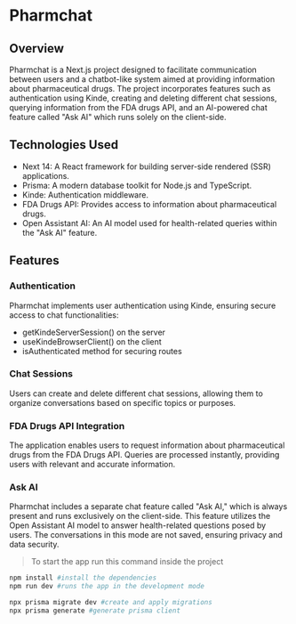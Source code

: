 # Pharmchat

## Overview
Pharmchat is a Next.js project designed to facilitate communication between users and a chatbot-like system aimed at providing information about pharmaceutical drugs. The project incorporates features such as authentication using Kinde, creating and deleting different chat sessions, querying information from the FDA drugs API, and an AI-powered chat feature called "Ask AI" which runs solely on the client-side.

## Technologies Used
- Next 14: A React framework for building server-side rendered (SSR) applications.
- Prisma: A modern database toolkit for Node.js and TypeScript.
- Kinde: Authentication middleware.
- FDA Drugs API: Provides access to information about pharmaceutical drugs.
- Open Assistant AI: An AI model used for health-related queries within the "Ask AI" feature.

## Features
### Authentication
Pharmchat implements user authentication using Kinde, ensuring secure access to chat functionalities:
- getKindeServerSession() on the server
- useKindeBrowserClient() on the client
- isAuthenticated method for securing routes 

### Chat Sessions
Users can create and delete different chat sessions, allowing them to organize conversations based on specific topics or purposes.

### FDA Drugs API Integration
The application enables users to request information about pharmaceutical drugs from the FDA Drugs API. Queries are processed instantly, providing users with relevant and accurate information.

### Ask AI
Pharmchat includes a separate chat feature called "Ask AI," which is always present and runs exclusively on the client-side. This feature utilizes the Open Assistant AI model to answer health-related questions posed by users. The conversations in this mode are not saved, ensuring privacy and data security.

> To start the app run this command inside the project

```bash
npm install #install the dependencies
npm run dev #runs the app in the development mode

npx prisma migrate dev #create and apply migrations
npx prisma generate #generate prisma client
```
